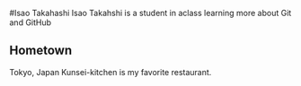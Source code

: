 #Isao Takahashi
Isao Takahshi is a student in aclass learning more about Git and GitHub

## Hometown
Tokyo, Japan
	Kunsei-kitchen is my favorite restaurant.